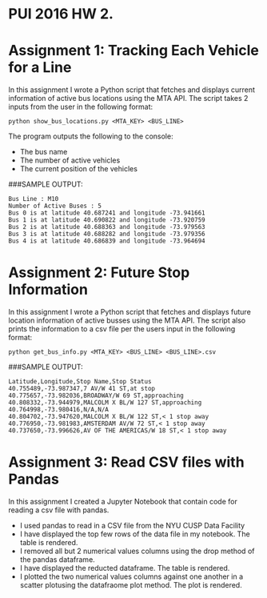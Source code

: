 # PUI 2016 HW 2.

# Assignment 1:  Tracking Each Vehicle for a Line

In this assignment I wrote a Python script that fetches and displays current information of active bus locations using the
MTA API. The script takes 2 inputs from the user in the following format: 

```
python show_bus_locations.py <MTA_KEY> <BUS_LINE>
```

The program outputs the following to the console: 
- The bus name 
- The number of active vehicles
- The current position of the vehicles

###SAMPLE OUTPUT:
```
Bus Line : M10
Number of Active Buses : 5
Bus 0 is at latitude 40.687241 and longitude -73.941661
Bus 1 is at latitude 40.690822 and longitude -73.920759
Bus 2 is at latitude 40.688363 and longitude -73.979563
Bus 3 is at latitude 40.688282 and longitude -73.979356
Bus 4 is at latitude 40.686839 and longitude -73.964694
```


# Assignment 2: Future Stop Information

In this assignment I wrote a Python script that fetches and displays future location information of active busses using the
MTA API. The script also prints the information to a csv file per the users input in the following format:

```
python get_bus_info.py <MTA_KEY> <BUS_LINE> <BUS_LINE>.csv
```

###SAMPLE OUTPUT:
```
Latitude,Longitude,Stop Name,Stop Status
40.755489,-73.987347,7 AV/W 41 ST,at stop
40.775657,-73.982036,BROADWAY/W 69 ST,approaching
40.808332,-73.944979,MALCOLM X BL/W 127 ST,approaching
40.764998,-73.980416,N/A,N/A
40.804702,-73.947620,MALCOLM X BL/W 122 ST,< 1 stop away
40.776950,-73.981983,AMSTERDAM AV/W 72 ST,< 1 stop away
40.737650,-73.996626,AV OF THE AMERICAS/W 18 ST,< 1 stop away
```


# Assignment 3: Read CSV files with Pandas

In this assignment I created a Jupyter Notebook that contain code for reading a csv file with pandas. 

- I used pandas to read in a CSV file from the NYU CUSP Data Facility 
- I have displayed the top few rows of the data file in my notebook. The table is rendered.
- I removed all but 2 numerical values columns using the drop method of the pandas dataframe.
- I have displayed the reducted dataframe. The table is rendered. 
- I plotted the two numerical values columns against one another in a scatter plotusing the datafraome plot method. The plot is rendered. 

